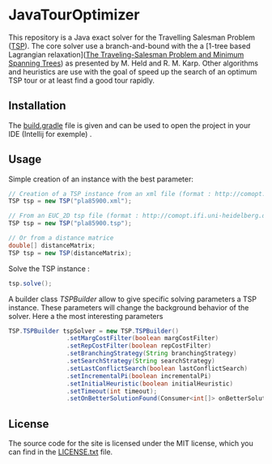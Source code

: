 # JavaTourOptimizer
This repository is a Java exact solver for the Travelling Salesman Problem ([TSP](https://en.wikipedia.org/wiki/Travelling_salesman_problem)). The core solver use a branch-and-bound with the a [1-tree based Lagrangian relaxation]([The Traveling-Salesman Problem and Minimum Spanning Trees](https://www.jstor.org/stable/169411)) as presented by M. Held and R. M. Karp. Other algorithms and heuristics are use with the goal of speed up the search of an optimum TSP tour or at least find a good tour rapidly.

## Installation

The [build.gradle](build.gradle) file is given and can be used to open the project in your IDE (Intellij for exemple) .

## Usage
Simple creation of an instance with the best parameter:
```java
// Creation of a TSP instance from an xml file (format : http://comopt.ifi.uni-heidelberg.de/software/TSPLIB95/XML-TSPLIB/Description.pdf)
TSP tsp = new TSP("pla85900.xml");

// From an EUC_2D tsp file (format : http://comopt.ifi.uni-heidelberg.de/software/TSPLIB95/tsp95.pdf)
TSP tsp = new TSP("pla85900.tsp");

// Or from a distance matrice
double[] distanceMatrix;
TSP tsp = new TSP(distanceMatrix);
```
Solve the TSP instance :
```java
tsp.solve();
```
A builder class *TSPBuilder* allow to give specific solving parameters a TSP instance. These parameters will change the background behavior of the solver. Here a the most interesting parameters
```java
TSP.TSPBuilder tspSolver = new TSP.TSPBuilder()
                .setMargCostFilter(boolean margCostFilter)                        // apply marginal cost filtering
                .setRepCostFilter(boolean repCostFilter)                          // apply replacement cost filtering
                .setBranchingStrategy(String branchingStrategy)                   // branching strategy (maxCost, minCost, nearest neighbour, minCost path)
                .setSearchStrategy(String searchStrategy)                         // search strategy (DFS, BFS, DFS on BFS)
                .setLastConflictSearch(boolean lastConflictSearch)                // use last conflict search
                .setIncrementalPi(boolean incrementalPi)                          // reuse the parent Lagrangian multiplier
                .setInitialHeuristic(boolean initialHeuristic)                    // heuristic to find a initial solution used a upper bound
                .setTimeout(int timeout);                                         // timeout in second
                .setOnBetterSolutionFound(Consumer<int[]> onBetterSolutionFound)  // callback function all each time a new tour is found
```
## License

The source code for the site is licensed under the MIT license, which you can find in the [LICENSE.txt](LICENSE.txt) file.
